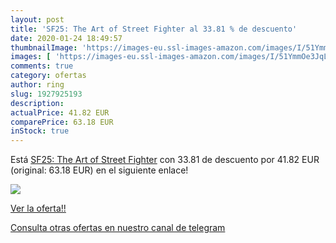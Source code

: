 ```yaml
---
layout: post
title: 'SF25: The Art of Street Fighter al 33.81 % de descuento'
date: 2020-01-24 18:49:57
thumbnailImage: 'https://images-eu.ssl-images-amazon.com/images/I/51YmmOe3JqL._SL200_.jpg'
images: [ 'https://images-eu.ssl-images-amazon.com/images/I/51YmmOe3JqL._SL200_.jpg' ]
comments: true
category: ofertas
author: ring
slug: 1927925193
description:
actualPrice: 41.82 EUR
comparePrice: 63.18 EUR
inStock: true
---
```


Está [SF25: The Art of Street Fighter](https://www.amazon.com/dp/1927925193/?tag=redken08-20) con 33.81 de descuento por 41.82 EUR (original: 63.18 EUR) en el siguiente enlace!

[![](https://images-eu.ssl-images-amazon.com/images/I/51YmmOe3JqL._SL200_.jpg)](https://www.amazon.com/dp/1927925193/?tag=redken08-20)

[Ver la oferta!!](https://www.amazon.com/dp/1927925193/?tag=redken08-20)

[Consulta otras ofertas en nuestro canal de telegram](https://t.me/s/ofertas25)
